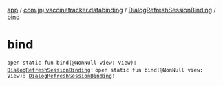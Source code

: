 [app](../../index.md) / [com.jnj.vaccinetracker.databinding](../index.md) / [DialogRefreshSessionBinding](index.md) / [bind](./bind.md)

# bind

`open static fun bind(@NonNull view: View): `[`DialogRefreshSessionBinding`](index.md)`!`
`open static fun bind(@NonNull view: View): `[`DialogRefreshSessionBinding`](index.md)`!`